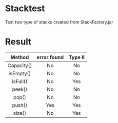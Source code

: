 # Stacktest

Test two type of stacks created from StackFactory.jar

# Result

|Method|error found   | Type II|
|:-----:|:-------:|:--------:|
|Capacity()|No|No|
|isEmpty()|No|No|
|isFull()|No|Yes|
|peek()|No|No|
|pop()|No|No|
|push()|Yes|Yes|
|size()|No|Yes|
